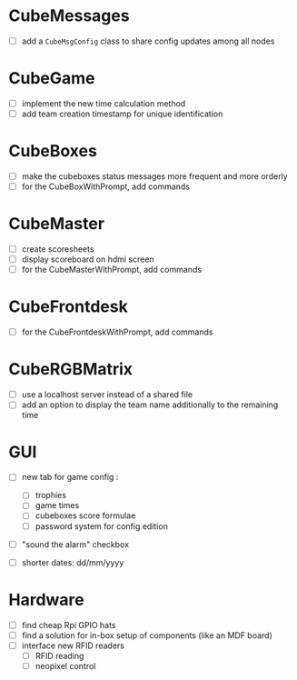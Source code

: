 # CubeMessages

- [ ] add a `CubeMsgConfig` class to share config updates among all nodes

# CubeGame

- [ ] implement the new time calculation method
- [ ] add team creation timestamp for unique identification

# CubeBoxes
 
- [ ] make the cubeboxes status messages more frequent and more orderly
- [ ] for the CubeBoxWithPrompt, add commands

# CubeMaster

- [ ] create scoresheets
- [ ] display scoreboard on hdmi screen
- [ ] for the CubeMasterWithPrompt, add commands

# CubeFrontdesk

- [ ] for the CubeFrontdeskWithPrompt, add commands


# CubeRGBMatrix

- [ ] use a localhost server instead of a shared file
- [ ] add an option to display the team name additionally to the remaining time

# GUI

- [ ] new tab for game config :
  - [ ] trophies
  - [ ] game times
  - [ ] cubeboxes score formulae
  - [ ] password system for config edition
- [ ] "sound the alarm" checkbox
- [ ] shorter dates: dd/mm/yyyy


# Hardware

- [ ] find cheap Rpi GPIO hats
- [ ] find a solution for in-box setup of components (like an MDF board)
- [ ] interface new RFID readers
  - [ ] RFID reading
  - [ ] neopixel control
